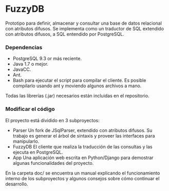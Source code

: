 # FuzzyDB

Prototipo para definir, almacenar y consultar una base de datos relacional con
atributos difusos. Se implementa como un traductor de SQL extendido con atributos
difusos, a SQL entendido por PostgreSQL.

### Dependencias

- PostgreSQL 9.3 or más reciente.
- Java 1.7 o mejor.
- JavaCC.
- Ant.
- Bash para ejecutar el script para compilar el cliente.
  Es posible compilarlo usando ant y moviendo algunos archivos a mano.

Todas las librerías (.jar) necesarios están incluidas en el repositorio.

### Modificar el código

El proyecto está dividido en 3 subproyectos:

- Parser
  Un fork de JSqlParser, extendido con atributos difusos.
  Su trabajo es generar el árbol de sintaxis y proveer las interfaces para manipularlo.
- FuzzyDB
  El cliente que realiza la traducción de las consultas y las ejecuta en PostgreSQL.
- App
  Una aplicación web escrita en Python/Django para demostrar algunas funcionalidades del proyecto.

En la carpeta doc/ se encuentra un manual explicando el funcionamiento interno de los subproyectos
y algunos consejos sobre cómo continuar el desarrollo.
